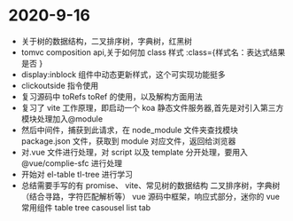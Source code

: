 # 2020-9-16

- 关于树的数据结构，二叉排序树，字典树，红黑树
- tomvc composition api,关于如何加 class 样式 :class={样式名：表达式结果是否 }
- display:inblock 组件中动态更新样式，这个可实现功能挺多
- clickoutside 指令使用
- 复习源码中 toRefs toRef 的使用，以及解构方面用法
- 复习了 vite 工作原理，即启动一个 koa 静态文件服务器,首先是对引入第三方模块处理加入@module
- 然后中间件，捕获到此请求，在 node_module 文件夹查找模块 package.json 文件，获取到 module 对应文件，返回给浏览器
- 对.vue 文件进行处理，对 script 以及 template 分开处理，要用入@vue/complie-sfc 进行处理
- 开始对 el-table tl-tree 进行学习
- 总结需要手写的有 promise、 vite、常见树的数据结构 二叉排序树，字典树 （结合寻路，字符匹配解析等）
  vue 源码中框架，响应式部分，迷你的 vue  
  常用组件 table tree casousel list tab
